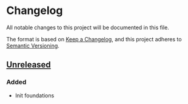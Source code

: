 # Changelog

All notable changes to this project will be documented in this file.

The format is based on [Keep a Changelog](https://keepachangelog.com/en/1.0.0/),
and this project adheres to [Semantic Versioning](https://semver.org/spec/v2.0.0.html).

## [Unreleased]

### Added

- Init foundations

[unreleased]: https://github.com/pimalaya/toolbox/compare/root..HEAD

<!-- generated by git-cliff on 2025-06-06T13:55:05.674096830+02:00 -->
